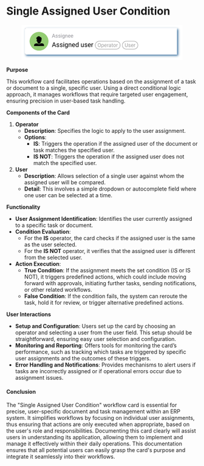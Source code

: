 # Single Assigned User Condition

<figure><img src="../../../../.gitbook/assets/userlmn_77e991cee96598023f9a3ac7ad230e50.png" alt="" width="552"><figcaption></figcaption></figure>

**Purpose**

This workflow card facilitates operations based on the assignment of a task or document to a single, specific user. Using a direct conditional logic approach, it manages workflows that require targeted user engagement, ensuring precision in user-based task handling.

**Components of the Card**

1. **Operator**
   * **Description**: Specifies the logic to apply to the user assignment.
   * **Options**:
     * **IS**: Triggers the operation if the assigned user of the document or task matches the specified user.
     * **IS NOT**: Triggers the operation if the assigned user does not match the specified user.
2. **User**
   * **Description**: Allows selection of a single user against whom the assigned user will be compared.
   * **Detail**: This involves a simple dropdown or autocomplete field where one user can be selected at a time.

**Functionality**

* **User Assignment Identification**: Identifies the user currently assigned to a specific task or document.
* **Condition Evaluation**:
  * For the **IS** operator, the card checks if the assigned user is the same as the user selected.
  * For the **IS NOT** operator, it verifies that the assigned user is different from the selected user.
* **Action Execution**:
  * **True Condition**: If the assignment meets the set condition (IS or IS NOT), it triggers predefined actions, which could include moving forward with approvals, initiating further tasks, sending notifications, or other related workflows.
  * **False Condition**: If the condition fails, the system can reroute the task, hold it for review, or trigger alternative predefined actions.

**User Interactions**

* **Setup and Configuration**: Users set up the card by choosing an operator and selecting a user from the user field. This setup should be straightforward, ensuring easy user selection and configuration.
* **Monitoring and Reporting**: Offers tools for monitoring the card’s performance, such as tracking which tasks are triggered by specific user assignments and the outcomes of these triggers.
* **Error Handling and Notifications**: Provides mechanisms to alert users if tasks are incorrectly assigned or if operational errors occur due to assignment issues.

#### Conclusion

The "Single Assigned User Condition" workflow card is essential for precise, user-specific document and task management within an ERP system. It simplifies workflows by focusing on individual user assignments, thus ensuring that actions are only executed when appropriate, based on the user's role and responsibilities. Documenting this card clearly will assist users in understanding its application, allowing them to implement and manage it effectively within their daily operations. This documentation ensures that all potential users can easily grasp the card's purpose and integrate it seamlessly into their workflows.
